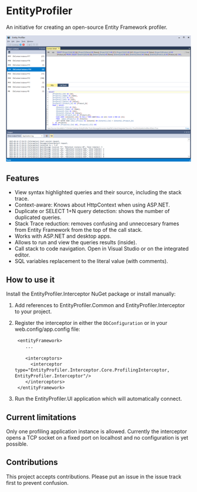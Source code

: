 # EntityProfiler

An initiative for creating an open-source Entity Framework profiler. 

![EntityProfiler](EntityProfiler.png)

## Features
- View syntax highlighted queries and their source, including the stack trace.
- Context-aware: Knows about HttpContext when using ASP.NET.
- Duplicate or SELECT 1+N query detection: shows the number of duplicated queries.
- Stack Trace reduction: removes confusing and unneccesary frames from Entity Framework from the top of the call stack.
- Works with ASP.NET and desktop apps.
- Allows to run and view the queries results (inside).
- Call stack to code navigation. Open in Visual Studio or on the integrated editor.
- SQL variables replacement to the literal value (with comments).

## How to use it
Install the EntityProfiler.Interceptor NuGet package or install manually:

1. Add references to EntityProfiler.Common and EntityProfiler.Interceptor to your project.
2. Register the interceptor in either the `DbConfiguration` or in your web.config/app.config file:

        <entityFramework>
           ...
           
           <interceptors>
             <interceptor type="EntityProfiler.Interceptor.Core.ProfilingInterceptor, EntityProfiler.Interceptor"/>
           </interceptors>
        </entityFramework>
        
3. Run the EntityProfiler.UI application which will automatically connect.


## Current limitations
Only one profiling application instance is allowed. Currently the interceptor opens a TCP socket on a fixed port on localhost and no configuration is yet possible.

## Contributions
This project accepts contributions. Please put an issue in the issue track first to prevent confusion.
